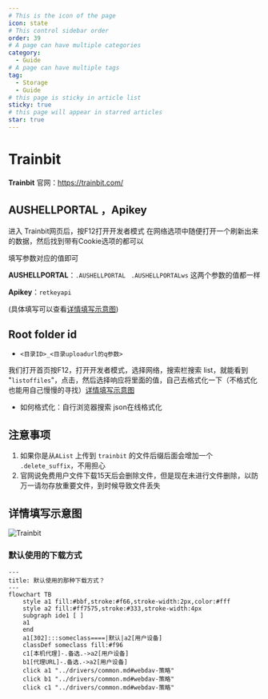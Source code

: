 ```yaml
---
# This is the icon of the page
icon: state
# This control sidebar order
order: 39
# A page can have multiple categories
category:
  - Guide
# A page can have multiple tags
tag:
  - Storage
  - Guide
# this page is sticky in article list
sticky: true
# this page will appear in starred articles
star: true
---
```

# Trainbit

**Trainbit** 官网：https://trainbit.com/

## AUSHELLPORTAL ，Apikey

进入 Trainbit网页后，按F12打开开发者模式   在网络选项中随便打开一个刷新出来的数据，然后找到带有Cookie选项的都可以

填写参数对应的值即可

**AUSHELLPORTAL**：`.AUSHELLPORTAL` ` .AUSHELLPORTALws` 这两个参数的值都一样

**Apikey**：`retkeyapi`

(具体填写可以查看[详情填写示意图](#详情填写示意图))

## Root folder id

- `<目录ID>_<目录uploadurl的q参数>`

我们打开首页按F12，打开开发者模式，选择网络，搜索栏搜索 list，就能看到 "`listoffiles`"，点击，然后选择响应将里面的值，自己去格式化一下（不格式化也能用自己慢慢的寻找）[详情填写示意图](#详情填写示意图)

- 如何格式化：自行浏览器搜索 json在线格式化



## 注意事项

1. 如果你是从`AList` 上传到 `trainbit` 的文件后缀后面会增加一个 `.delete_suffix`，不用担心
2. 官网说免费用户文件下载15天后会删除文件，但是现在未进行文件删除，以防万一请勿存放重要文件，到时候导致文件丢失



## 详情填写示意图

![Trainbit](/img/drivers/trainbit/Trainbit-1.png)



### 默认使用的下载方式

```mermaid
---
title: 默认使用的那种下载方式？
---
flowchart TB
    style a1 fill:#bbf,stroke:#f66,stroke-width:2px,color:#fff
    style a2 fill:#ff7575,stroke:#333,stroke-width:4px
    subgraph ide1 [ ]
    a1
    end
    a1[302]:::someclass====|默认|a2[用户设备]
    classDef someclass fill:#f96
    c1[本机代理]-.备选.->a2[用户设备]
    b1[代理URL]-.备选.->a2[用户设备]
    click a1 "../drivers/common.md#webdav-策略"
    click b1 "../drivers/common.md#webdav-策略"
    click c1 "../drivers/common.md#webdav-策略"
```
